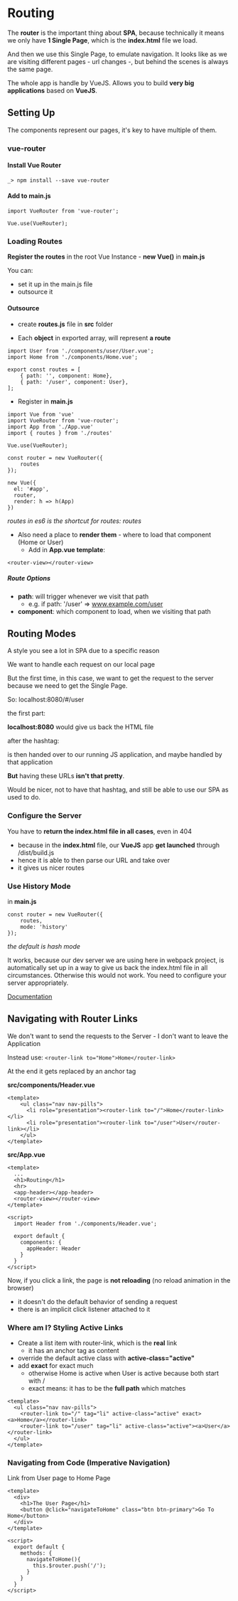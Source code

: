 # Routing

The **router** is the important thing about **SPA**, because technically it means we only have **1 Single Page**, which is the **index.html** file we load.

And then we use this Single Page, to emulate navigation. It looks like as we are visiting different pages - url changes -, but behind the scenes is always the same page.

The whole app is handle by VueJS. Allows you to build **very big applications** based on **VueJS**.

## Setting Up

The components represent our pages, it's key to have multiple of them.

### vue-router

#### Install Vue Router
```
_> npm install --save vue-router
```

#### Add to main.js
```
import VueRouter from 'vue-router'; 

Vue.use(VueRouter);
```

### Loading Routes

**Register the routes** in the root Vue Instance - **new Vue()** in **main.js**

You can:

* set it up in the main.js file
* outsource it

#### Outsource

* create **routes.js** file in **src** folder

* Each **object** in exported array, will represent **a route**
```
import User from './components/user/User.vue';
import Home from './components/Home.vue';

export const routes = [
	{ path: '', component: Home},
	{ path: '/user', component: User},
];
```

* Register in **main.js**
```
import Vue from 'vue'
import VueRouter from 'vue-router';
import App from './App.vue'
import { routes } from './routes'

Vue.use(VueRouter);

const router = new VueRouter({
	routes
});

new Vue({
  el: '#app',
  router,
  render: h => h(App)
})

```

_routes in es6 is the shortcut for routes: routes_

* Also need a place to **render them** - where to load that component (Home or User)
	* Add in **App.vue template**:
```
<router-view></router-view>
```


##### Route Options

* **path**: will trigger whenever we visit that path
	* e.g. if path: '/user' => www.example.com/user
* **component**: which component to load, when we visiting that path


## Routing Modes

A style you see a lot in SPA due to a specific reason

We want to handle each request on our local page

But the first time, in this case, we want to get the request to the server because we need to get the Single Page. 

So:
localhost:8080/#/user

the first part:

**localhost:8080** would give us back the HTML file

after the hashtag:

is then handed over to our running JS application, and maybe handled by that application

**But** having these URLs **isn't that pretty**.

Would be nicer, not to have that hashtag, and still be able to use our SPA as used to do.

### Configure the Server
You have to **return the index.html file in all cases**, even in 404

* because in the **index.html** file, our **VueJS** app **get launched** through /dist/build.js
* hence it is able to then parse our URL and take over
* it gives us nicer routes

### Use History Mode
in **main.js**
```
const router = new VueRouter({
	routes,
	mode: 'history'
});
```

_the default is hash mode_

It works, because our dev server we are using here in webpack project, is automatically set up in a way to give us back the index.html file in all circumstances. Otherwise this would not work. You need to configure your server appropriately.

[Documentation](https://router.vuejs.org/guide/essentials/history-mode.html)

## Navigating with Router Links

We don't want to send the requests to the Server - I don't want to leave the Application

Instead use: ```<router-link to="Home">Home</router-link>```

At the end it gets replaced by an anchor tag

**src/components/Header.vue**

```
<template>
	<ul class="nav nav-pills">
	  <li role="presentation"><router-link to="/">Home</router-link></li>
	  <li role="presentation"><router-link to="/user">User</router-link></li>
	</ul>
</template>
```
**src/App.vue**
```
<template>
  ...
  <h1>Routing</h1>
  <hr>
  <app-header></app-header>
  <router-view></router-view>
</template>
```
```
<script>
  import Header from './components/Header.vue';

  export default {
    components: {
      appHeader: Header
    }
  }
</script>
```

Now, if you click a link, the page is **not reloading** (no reload animation in the browser)

* it doesn't do the default behavior of sending a request
* there is an implicit click listener attached to it

### Where am I? Styling Active Links

* Create a list item with router-link, which is the **real** link
  * it has an anchor tag as content
* override the default active class with **active-class="active"**
* add **exact** for exact much
	* otherwise Home is active when User is active because both start with /
  * exact means: it has to be the **full path** which matches

```
<template>
  <ul class="nav nav-pills">
    <router-link to="/" tag="li" active-class="active" exact><a>Home</a></router-link>
    <router-link to="/user" tag="li" active-class="active"><a>User</a></router-link>
  </ul>
</template>
```

### Navigating from Code (Imperative Navigation)
Link from User page to Home Page

```
<template>
  <div>
    <h1>The User Page</h1>
    <button @click="navigateToHome" class="btn btn-primary">Go To Home</button>
  </div>
</template>

<script>
  export default {
    methods: {
      navigateToHome(){
        this.$router.push('/');
      }
    }
  }
</script>
```


